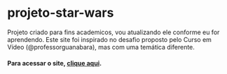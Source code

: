 # projeto-star-wars
 Projeto criado para fins academicos, vou atualizando ele conforme eu for aprendendo. Este site foi inspirado no desafio proposto pelo Curso em Vídeo (@professorguanabara), mas com uma temática diferente.
 #### Para acessar o site, <a target="_blank" href="https://samaraoliveira07.github.io/projeto-star-wars/">clique aqui</a>.

